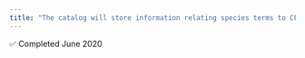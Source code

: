 ```yaml
---
title: "The catalog will store information relating species terms to CF programs &#x2705;"
---
```


&#x2705; Completed June 2020
